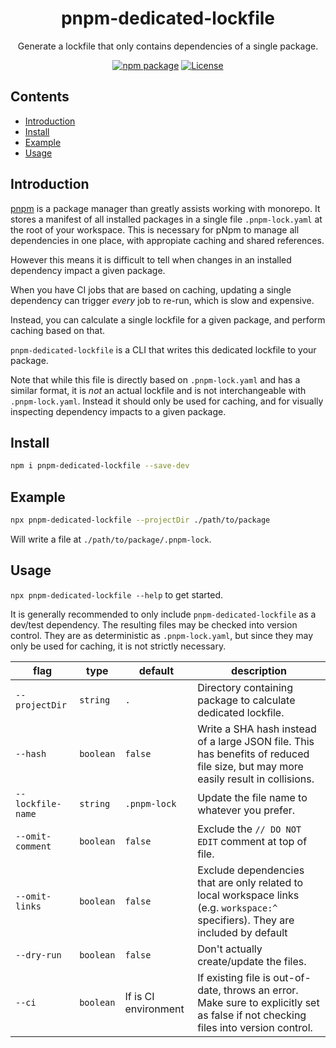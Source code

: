 <div style="text-align:center">

# pnpm-dedicated-lockfile
Generate a lockfile that only contains dependencies of a single package.

[![npm package](https://badge.fury.io/js/pnpm-dedicated-lockfile.svg)](https://www.npmjs.com/package/pnpm-dedicated-lockfile)
[![License](https://img.shields.io/npm/l/pnpm-dedicated-lockfile.svg)](https://github.com/JacobLey/leyman/blob/main/apps/pnpm-dedicated-lockfile/LICENSE)

</div>

## Contents
- [Introduction](#introduction)
- [Install](#install)
- [Example](#example)
- [Usage](#usage)

## Introduction

[pnpm](https://pnpm.io/) is a package manager than greatly assists working with monorepo. It stores a manifest of all installed packages in a single file `.pnpm-lock.yaml` at the root of your workspace. This is necessary for pNpm to manage all dependencies in one place, with appropiate caching and shared references.

However this means it is difficult to tell when changes in an installed dependency impact a given package.

When you have CI jobs that are based on caching, updating a single dependency can trigger _every_ job to re-run, which is slow and expensive.

Instead, you can calculate a single lockfile for a given package, and perform caching based on that.

`pnpm-dedicated-lockfile` is a CLI that writes this dedicated lockfile to your package.

Note that while this file is directly based on `.pnpm-lock.yaml` and has a similar format, it is _not_ an actual lockfile and is not interchangeable with `.pnpm-lock.yaml`. Instead it should only be used for caching, and for visually inspecting dependency impacts to a given package.

## Install

```sh
npm i pnpm-dedicated-lockfile --save-dev
```

## Example

```sh
npx pnpm-dedicated-lockfile --projectDir ./path/to/package
```

Will write a file at `./path/to/package/.pnpm-lock`.

## Usage

`npx pnpm-dedicated-lockfile --help` to get started.

It is generally recommended to only include `pnpm-dedicated-lockfile` as a dev/test dependency.
The resulting files may be checked into version control. They are as deterministic as `.pnpm-lock.yaml`, but since they may only be used for caching, it is not strictly necessary.

| flag | type | default | description |
|------|------|---------|-------------|
| `--projectDir` | `string` | `.` | Directory containing package to calculate dedicated lockfile. |
| `--hash` | `boolean` | `false` | Write a SHA hash instead of a large JSON file. This has benefits of reduced file size, but may more easily result in collisions. |
| `--lockfile-name` | `string` | `.pnpm-lock` | Update the file name to whatever you prefer. |
| `--omit-comment` | `boolean` | `false` | Exclude the `// DO NOT EDIT` comment at top of file. |
| `--omit-links` | `boolean` | `false` | Exclude dependencies that are only related to local workspace links (e.g. `workspace:^` specifiers). They are included by default |
| `--dry-run` | `boolean` | `false` | Don't actually create/update the files. |
| `--ci` | `boolean` | If is CI environment | If existing file is out-of-date, throws an error. Make sure to explicitly set as false if not checking files into version control. |

